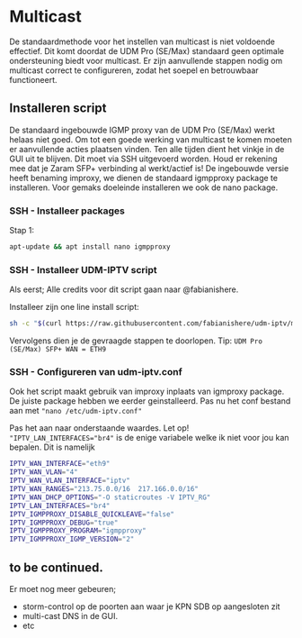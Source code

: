 # Multicast
De standaardmethode voor het instellen van multicast is niet voldoende effectief. Dit komt doordat de UDM Pro (SE/Max) standaard geen optimale ondersteuning biedt voor multicast. Er zijn aanvullende stappen nodig om multicast correct te configureren, zodat het soepel en betrouwbaar functioneert.

## Installeren script

De standaard ingebouwde IGMP proxy van de UDM Pro (SE/Max) werkt helaas niet goed. Om tot een goede werking van multicast te komen moeten er aanvullende acties plaatsen vinden. Ten alle tijden dient het vinkje in de GUI uit te blijven.
Dit moet via SSH uitgevoerd worden. Houd er rekening mee dat je Zaram SFP+ verbinding al werkt/actief is!
De ingebouwde versie heeft benaming improxy, we dienen de standaard igmpproxy package te installeren. Voor gemaks doeleinde installeren we ook de nano package.

### SSH - Installeer packages
Stap 1:
```bash
apt-update && apt install nano igmpproxy
```

### SSH - Installeer UDM-IPTV script
Als eerst; Alle credits voor dit script gaan naar @fabianishere.

Installeer zijn one line install script:
```bash
sh -c "$(curl https://raw.githubusercontent.com/fabianishere/udm-iptv/master/install.sh -sSf)"
```
Vervolgens dien je de gevraagde stappen te doorlopen. Tip: ``UDM Pro (SE/Max) SFP+ WAN = ETH9``

### SSH - Configureren van udm-iptv.conf
Ook het script maakt gebruik van improxy inplaats van igmproxy package. De juiste package hebben we eerder geinstalleerd.
Pas nu het conf bestand aan met ``"nano /etc/udm-iptv.conf"``

Pas het aan naar onderstaande waardes. Let op! ``"IPTV_LAN_INTERFACES="br4"`` is de enige variabele welke ik niet voor jou kan bepalen.
Dit is namelijk

```bash
IPTV_WAN_INTERFACE="eth9"
IPTV_WAN_VLAN="4"
IPTV_WAN_VLAN_INTERFACE="iptv"
IPTV_WAN_RANGES="213.75.0.0/16  217.166.0.0/16"
IPTV_WAN_DHCP_OPTIONS="-O staticroutes -V IPTV_RG"
IPTV_LAN_INTERFACES="br4"
IPTV_IGMPPROXY_DISABLE_QUICKLEAVE="false"
IPTV_IGMPPROXY_DEBUG="true"
IPTV_IGMPPROXY_PROGRAM="igmpproxy"
IPTV_IGMPPROXY_IGMP_VERSION="2"
```

## to be continued.
Er moet nog meer gebeuren;
- storm-control op de poorten aan waar je KPN SDB op aangesloten zit
- multi-cast DNS in de GUI.
- etc
